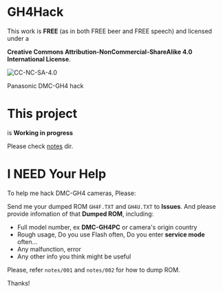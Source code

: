 # GH4Hack

This work is **FREE** (as in both FREE beer and FREE speech) and licensed under a 

**Creative Commons Attribution-NonCommercial-ShareAlike 4.0 International License**.

![CC-NC-SA-4.0](https://licensebuttons.net/l/by-nc-sa/4.0/88x31.png) 

Panasonic DMC-GH4 hack

# This project

is **Working in progress**

Please check [notes](notes/) dir. 

# I NEED Your Help

To help me hack DMC-GH4 cameras, Please: 

Send me your dumped ROM `GH4F.TXT` and `GH4U.TXT` to **Issues**.
And please provide infomation of that **Dumped ROM**, including:
- Full model number, ex **DMC-GH4PC** or camera's origin country
- Rough usage, Do you use Flash often, Do you enter **service mode** often...
- Any malfunction, error
- Any other info you think might be useful

Please, refer `notes/001` and `notes/002` for how to dump ROM.

Thanks!
